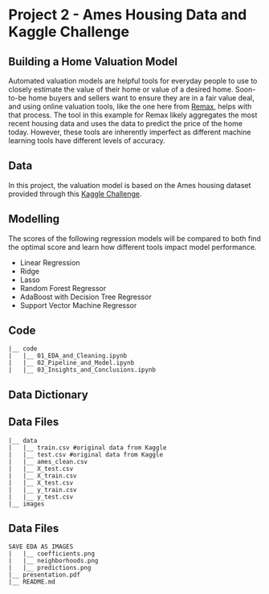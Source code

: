 # Project 2 - Ames Housing Data and Kaggle Challenge

## Building a Home Valuation Model
Automated valuation models are helpful tools for everyday people to use to closely estimate the value of their home or value of a desired home. Soon-to-be home buyers and sellers want to ensure they are in a fair value deal, and using online valuation tools, like the one here from [Remax](https://www.remax.com/home-value-estimates), helps with that process. The tool in this example for Remax likely aggregates the most recent housing data and uses the data to predict the price of the home today. However, these tools are inherently imperfect as different machine learning tools have different levels of accuracy.

## Data
In this project, the valuation model is based on the Ames housing dataset provided through this [Kaggle Challenge](https://www.kaggle.com/t/2dde5663e03b4165b853ff65e723c26d).

## Modelling
The scores of the following regression models will be compared to both find the optimal score and learn how different tools impact model performance.

- Linear Regression
- Ridge
- Lasso
- Random Forest Regressor
- AdaBoost with Decision Tree Regressor
- Support Vector Machine Regressor


## Code
```
|__ code
|   |__ 01_EDA_and_Cleaning.ipynb   
|   |__ 02_Pipeline_and_Model.ipynb   
|   |__ 03_Insights_and_Conclusions.ipynb
```

## Data Dictionary



## Data Files

```
|__ data
|   |__ train.csv #original data from Kaggle
|   |__ test.csv #original data from Kaggle
|   |__ ames_clean.csv
|   |__ X_test.csv
|   |__ X_train.csv
|   |__ X_test.csv
|   |__ y_train.csv
|   |__ y_test.csv
|__ images
```
## Data Files
```
SAVE EDA AS IMAGES
|   |__ coefficients.png
|   |__ neighborhoods.png
|   |__ predictions.png
|__ presentation.pdf
|__ README.md
```






